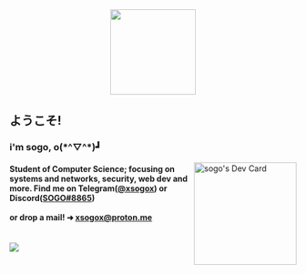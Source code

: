 <body>
  <div align="center">
    <img src="https://media.tenor.com/pTP-f4a0rhIAAAAi/bunny-drink.gif" width="150"/>
  </div>
  <h2>ようこそ!</h2>
  <p align="right">
    <h3 align="left">i'm sogo, o(*^▽^*)┛</h3> 
    <a href="https://app.daily.dev/sogo"><img src="https://api.daily.dev/devcards/51769bce454c4201b0cdbe8ed87dee99.png?r=dz6" width="180" alt="sogo's Dev Card"                  align="right"/></a>
  </p>
  <h4>
    Student of Computer Science; focusing on systems and networks, security, web dev and more. Find me on Telegram(<a href="https://t.me/xsogox">@xsogox<a/>) or Discord(<a href="https://www.discordapp.com/users/970424628155670599">SOGO#8865<a/>) <br><br> or drop a mail! ➜ <a href=mailto:"xsogox@proton.me">xsogox@proton.me</a>
  </h4>
  <br>
  <div>
    <img src="https://count.getloli.com/get/@xsogox?theme=asoul" />
  <div/>
</body>
